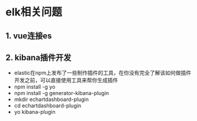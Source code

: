 # elk相关问题
<ClientOnly>
  <Valine></Valine>
</ClientOnly>

## 1. vue连接es

## 2. kibana插件开发
- elastic在npm上发布了一些制作插件的工具，在你没有完全了解该如何做插件开发之前，可以直接使用工具来帮你生成插件
- npm install -g yo
- npm install -g generator-kibana-plugin
- mkdir echartdashboard-plugin
- cd echartdashboard-plugin
- yo kibana-plugin